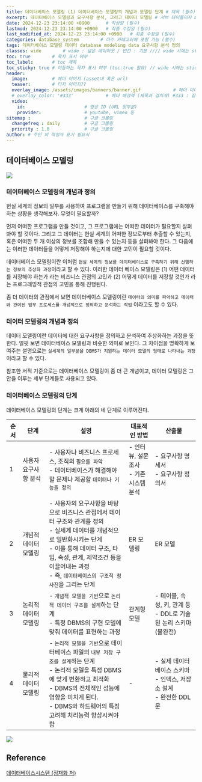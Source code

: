 ```yaml
---
title: 데이터베이스 모델링 (1) 데이터베이스 모델링의 개념과 모델링 단계 # 제목 (필수)
excerpt: 데이터베이스 모델링과 요구사항 분석, 그리고 데이터 모델링 # 서브 타이틀이자 meta description (필수)
date: 2024-12-23 23:14:00 +0900      # 작성일 (필수)
lastmod: 2024-12-23 23:14:00 +0900   # 최종 수정일 (필수)
last_modified_at: 2024-12-23 23:14:00 +0900   # 최종 수정일 (필수)
categories: database_system        # 다수 카테고리에 포함 가능 (필수)
tags: 데이터베이스 모델링 데이터 database modeling data 요구사항 분석 정의                     # 태그 복수개 가능 (필수)
classes: wide        # wide : 넓은 레이아웃 / 빈칸 : 기본 //// wide 시에는 sticky toc 불가
toc: true        # 목차 표시 여부
toc_label:       # toc 제목
toc_sticky: true # 이동하는 목차 표시 여부 (toc:true 필요) // wide 시에는 sticky toc 불가
header: 
  image:         # 헤더 이미지 (asset내 혹은 url)
  teaser:        # 티저 이미지??
  overlay_image: /assets/images/banners/banner.gif            # 헤더 이미지 (제목과 겹치게)
  # overlay_color: '#333'            # 헤더 배경색 (제목과 겹치게) #333 : 짙은 회색 (필수)
  video:
    id:                      # 영상 ID (URL 뒷부분)
    provider:                # youtube, vimeo 등
sitemap :                    # 구글 크롤링
  changefreq : daily         # 구글 크롤링
  priority : 1.0             # 구글 크롤링
author: # 주인 외 작성자 표기 필요시
---
```

<!--postNo: 20241223_002-->

## 데이터베이스 모델링  

![](/assets/images/20241223_002_002.png)  

### 데이터베이스 모델링의 개념과 정의  

현실 세계의 정보의 일부를 사용하여 프로그램을 만들기 위해 데이터베이스를 구축해야 하는 상황을 생각해보자. 무엇이 필요할까?  

먼저 어떠한 프로그램을 만들 것이고, 그 프로그램에는 어떠한 데이터가 필요할지 살펴봐야 할 것이다. 그리고 그 데이터는 현실 세계의 어떠한 정보로부터 추출할 수 있는지, 혹은 어떠한 두 개 이상의 정보를 조합해 만들 수 있는지 등을 살펴봐야 한다. 그 다음에는 이러한 데이터들을 어떻게 저장해야 하는지에 대한 고민이 필요할 것이다.  

데이터베이스 모델링이란 이처럼 `현실 세계의 정보를 데이터베이스로 구축하기 위해 선행하는 정보의 추상화 과정`이라고 할 수 있다. 이러한 데이터 베이스 모델링은 (1) 어떤 데이터를 저장해야 하는가 라는 비즈니스 관점의 고민과 (2) 어떻게 데이터를 저장할 것인가 라는 프로그래밍적 관점의 고민을 통해 진행된다.  

좀 더 데이터의 관점에서 보면 데이터베이스 모델링이란 `데이터의 의미를 파악하고 데이터와 관여된 업무 프로세스를 개념적으로 정의하고 분석하는 작업` 이라고도 할 수 있다.  

### 데이터 모델링의 개념과 정의  

데이터 모델링이란 데이터에 대한 요구사항을 정의하고 분석하여 추상화하는 과정을 뜻한다. 얼핏 보면 데이터베이스 모델링과 비슷한 의미로 보인다. 그 차이점을 명확하게 보여주는 설명으로는 `실세계의 일부분을 DBMS가 지원하는 데이터 모델의 형태로 나타내는 과정` 이라고 할 수 있다.

참조한 서적 기준으로는 데이터베이스 모델링이 좀 더 큰 개념이고, 데이터 모델링은 그 안을 이루는 세부 단계들로 사용되고 있다.  

### 데이터베이스 모델링의 단계  

데이터베이스 모델링의 단계는 크게 아래의 네 단계로 이루어진다.  

|순서|단계|설명|대표적인 방법|산출물|
|---|---|---|---|---|
|1|사용자 요구사항 분석|- 사용자나 비즈니스 프로세스, 조직의 `필요를 파악`<br>- 데이터베이스가 해결해야 할 문제나 제공할 `데이터나 기능을 정의`|- 인터뷰, 설문조사<br>- 기존 시스템 분석|- 요구사항 명세서<br>- 요구사항 정의서|
|2|개념적 데이터 모델링|- 사용자의 요구사항을 바탕으로 비즈니스 관점에서 데이터 구조와 관계를 정의<br>- 실세계 데이터를 개념적으로 일반화시키는 단계<br>- 이를 통해 데이터 구조, 타입, 속성, 관계, 제약조건 등을 이끌어내는 과정<br>- 즉, `데이터베이스의 구조적 청사진`을 그리는 단계|ER 모델링|ER 모델|
|3|논리적 데이터 모델링|- `개념적 모델을 기반`으로 `논리적 데이터 구조를 설계`하는 단계<br>- 특정 DBMS의 구현 모델에 맞춰 데이터를 표현하는 과정|관계형 모델|- 테이블, 속성, 키, 관계 등<br>- DDL로 기술된 논리 스키마(불완전)|
|4|물리적 데이터 모델링|- `논리적 모델을 기반`으로 데이터베이스 파일의 `내부 저장 구조를 설계`하는 단계<br>- 논리적 모델을 특정 DBMS에 맞게 변환하고 최적화<br>- DBMS의 전체적인 성능에 영향을 미치게 된다.<br>- DBMS와 하드웨어의 특징 고려해 처리능력 향상시켜야 함|-|- 실제 데이터베이스 스키마<br>- 인덱스, 저장소 설계<br>- 완전한 DDL 문|

![](/assets/images/20241223_002_001.png)  


## Reference  

[데이터베이스시스템 (정재화 저)](https://search.shopping.naver.com/book/catalog/3247843974)  










